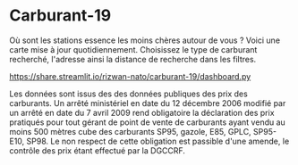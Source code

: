 # Carburant-19

Où sont les stations essence les moins chères autour de vous ? Voici une carte mise à jour quotidiennement. Choisissez le type de carburant recherché, l'adresse ainsi la distance de recherche dans les filtres.

https://share.streamlit.io/rizwan-nato/carburant-19/dashboard.py

Les données sont issus des des données publiques des prix des carburants. Un arrêté ministériel en date du 12 décembre 2006 modifié par un arrêté en date du 7 avril 2009 rend obligatoire la déclaration des prix pratiqués pour tout gérant de point de vente de carburants ayant vendu au moins 500 mètres cube des carburants SP95, gazole, E85, GPLC, SP95-E10, SP98. Le non respect de cette obligation est passible d'une amende, le contrôle des prix étant effectué par la DGCCRF.
